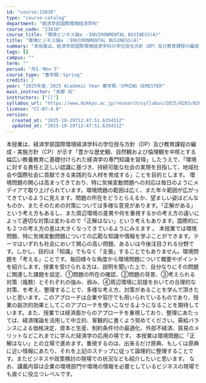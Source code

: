 ```yaml
---
id: "course:23838"
type: "course-catalog"
department: "経済学部国際環境経済学科"
course_code: "23838"
course_title: "環境ビジネス論a ／ENVIRONMENTAL BUSINESS(A)"
title: "環境ビジネス論a ／ENVIRONMENTAL BUSINESS(A)"
summary: "本授業は、経済学部国際環境経済学科の学位授与方針（DP）及び教育課程の編成・実施方針（CP）が示す「豊かな歴史観、自然観および倫理観を中核とする幅広い教養教育に基礎付けられた経済学の専門知識を習得」したうえで、「環境に対する責任と正しい認識…"
tags: []
campus: ""
term: ""
period: "月5／Mon 5"
course_type: "春学期／Spring"
credits: 2
year: "2025年度／2025 Academic Year 春学期／SPRING SEMESTER"
main_instructor: "本郷 尚"
instructors: ["[]"]
syllabus_url: "https://www.dokkyo.ac.jp/research/syllabus/2025/0203/0203_23838_ja_JP.html"
license: "CC-BY-4.0"
version:
  created_at: "2025-10-29T12:47:51.635451Z"
  updated_at: "2025-10-29T12:47:51.635451Z"
---
```

本授業は、経済学部国際環境経済学科の学位授与方針（DP）及び教育課程の編成・実施方針（CP）が示す「豊かな歴史観、自然観および倫理観を中核とする幅広い教養教育に基礎付けられた経済学の専門知識を習得」したうえで、「環境に対する責任と正しい認識に基づき、持続可能な社会の実現を目指して、地域社会や国際社会に貢献できる実践的な人材を育成する」ことを目的とします。 環境問題の関心は高まってきており、特に気候変動問題への対応は毎日のようにメデイアで取り上げられています。環境問題の範囲は広く、また年々範囲が広がってきているように見えます。問題の所在をどうとらえるか、望ましい姿はどんなものか、またそのための対策については多様な意見があります。「正解がある」という考え方もあるし、また周辺環境の差異や何を重視するかの考え方の違いによって適切な対策は変わるので「正解はない」という考えもあります。国際的にも２つの考え方の差は大きくなってきているようにみえます 。 本授業では環境問題、特に気候変動問題についての広範な知識や情報を学ぶことができます。テーマはいずれも社会において関心の高い問題、あるいは今後注目される分野です。しかし、目的は「知識」でもなく「主張」することでもありません。環境問題を「考える」ことです。毎回様々な角度から環境問題について概要やポイントを紹介します。授業を受けられる方は、説明を聞いた上で、自分なりにその問題に関連した課題を設定、①問題の所在の確認、②問題の背景、③考えられる対策（複数）とそれぞれの強み、弱み、④周辺環境に前提をおいての合理的な対策、を考え、整理することで、多様な考え方、対策があることを学んで頂きたいと思います。このアプローチは企業や官庁でも用いられているものであり、授業の副次的効果としてこのアプローチを使いこなせるようになることを期待しています。また、授業では経済面からのアプローチを重視しており、整理にあたっては、経済理論を活用して中立的、客観的に書くよう努めてください。需給バランスによる価格決定、資本と生産、制約条件付の最適化、外部不経済、貿易のメリットなどこれまでに学んだ経済学の応用の場です。 本授業は環境問題に「正解はない」との立場で進めます。重視するのは、出来るだけ原典、もしくは原典に近い情報にあたり、それを上記のステップに従って論理的に整理することです。またビジネスや政策検討の現場での状況なども紹介したいと思います。 なお、講義内容は企業の環境部門や環境の情報を必要としているビジネスの現場でも直ぐに役立つレベルです。

